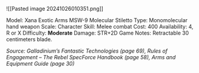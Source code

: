 ![[Pasted image 20241026010351.png]]

Model: Xana Exotic Arms MSW-9 Molecular Stiletto
Type: Monomolecular hand weapon
Scale: Character
Skill: Melee combat
Cost: 400
Availability: 4, R or X
Difficulty: **Moderate**
Damage: STR+2D
Game Notes: Retractable 30 centimeters blade.

*Source: Galladinium’s Fantastic Technologies (page 69), Rules of Engagement – The Rebel SpecForce Handbook (page 58), Arms and Equipment Guide (page 30)*